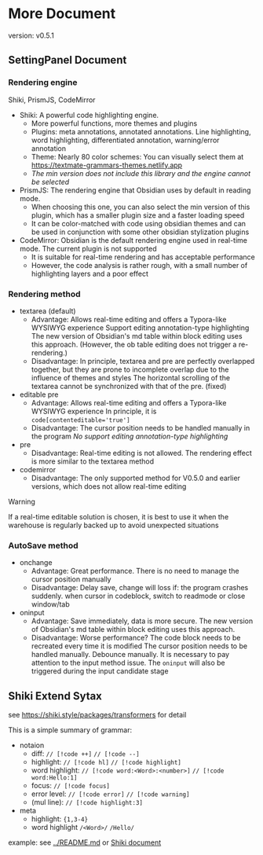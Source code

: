 # More Document

version: v0.5.1

## SettingPanel Document

### Rendering engine

Shiki, PrismJS, CodeMirror

- Shiki: A powerful code highlighting engine.
  - More powerful functions, more themes and plugins
  - Plugins: meta annotations, annotated annotations. Line highlighting, word highlighting, differentiated annotation, warning/error annotation
  - Theme: Nearly 80 color schemes: You can visually select them at https://textmate-grammars-themes.netlify.app
  - *The min version does not include this library and the engine cannot be selected*
- PrismJS: The rendering engine that Obsidian uses by default in reading mode.
  - When choosing this one, you can also select the min version of this plugin, which has a smaller plugin size and a faster loading speed
  - It can be color-matched with code using obsidian themes and can be used in conjunction with some other obsidian stylization plugins
- CodeMirror: Obsidian is the default rendering engine used in real-time mode. The current plugin is not supported
  - It is suitable for real-time rendering and has acceptable performance
  - However, the code analysis is rather rough, with a small number of highlighting layers and a poor effect

### Rendering method

- textarea (default)
  - Advantage:
    Allows real-time editing and offers a Typora-like WYSIWYG experience
    Support editing annotation-type highlighting
    The new version of Obsidian's md table within block editing uses this approach. (However, the ob table editing does not trigger a re-rendering.)
  - Disadvantage:
    In principle, textarea and pre are perfectly overlapped together, but they are prone to incomplete overlap due to the influence of themes and styles
    The horizontal scrolling of the textarea cannot be synchronized with that of the pre. (fixed)
- editable pre
  - Advantage:
    Allows real-time editing and offers a Typora-like WYSIWYG experience
    In principle, it is `code[contenteditable='true']`
  - Disadvantage:
    The cursor position needs to be handled manually in the program
    *No support editing annotation-type highlighting*
- pre
  - Disadvantage:
    Real-time editing is not allowed. The rendering effect is more similar to the textarea method
- codemirror
  - Disadvantage:
    The only supported method for V0.5.0 and earlier versions, which does not allow real-time editing

> [!warning]
> 
> If a real-time editable solution is chosen, it is best to use it when the warehouse is regularly backed up to avoid unexpected situations

### AutoSave method

- onchange
  - Advantage:
    Great performance.
    There is no need to manage the cursor position manually
  - Disadvantage:
    Delay save, change will loss if: the program crashes suddenly. when cursor in codeblock, switch to readmode or close window/tab
- oninput
  - Advantage:
    Save immediately, data is more secure.
    The new version of Obsidian's md table within block editing uses this approach.
  - Disadvantage:
    Worse performance? The code block needs to be recreated every time it is modified
    The cursor position needs to be handled manually. Debounce manually.
    It is necessary to pay attention to the input method issue. The `oninput` will also be triggered during the input candidate stage

## Shiki Extend Sytax

see https://shiki.style/packages/transformers for detail

This is a simple summary of grammar:

- notaion
  - diff:            `// [!code ++]` `// [!code --]`
  - highlight:       `// [!code hl]` `// [!code highlight]`
  - word highlight:  `// [!code word:<Word>:<number>]` `// [!code word:Hello:1]`
  - focus:           `// [!code focus]`
  - error level:     `// [!code error]` `// [!code warning]`
  - (mul line):      `// [!code highlight:3]`
- meta
  - highlight:       `{1,3-4}`
  - word highlight   `/<Word>/` `/Hello/`

example: see [../README.md](../README.md) or [Shiki document](https://shiki.style/packages/transformers)
